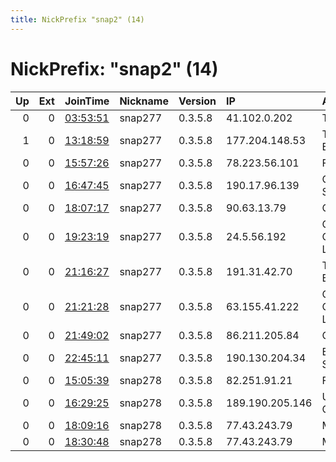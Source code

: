```yaml
---
title: NickPrefix "snap2" (14)
---
```


# NickPrefix: "snap2" (14)

|   Up |   Ext | JoinTime                                                                                            | Nickname   | Version   | IP              | AS                                | CC   |   ORp |   Dirp | OS    | Contact                         |   eFamMembers |
|-----:|------:|:----------------------------------------------------------------------------------------------------|:-----------|:----------|:----------------|:----------------------------------|:-----|------:|-------:|:------|:--------------------------------|--------------:|
|    0 |     0 | [03:53:51](https://metrics.torproject.org/rs.html#details/AF7B88D49644930C9C2F5DDD4D0F04A8F9A2AB1A) | snap277    | 0.3.5.8   | 41.102.0.202    | Telecom Algeria                   | dz   | 41353 |      0 | Linux | None                            |             1 |
|    1 |     0 | [13:18:59](https://metrics.torproject.org/rs.html#details/A30A873F8498F2FB709ACDE08184C88155DBADB5) | snap277    | 0.3.5.8   | 177.204.148.53  | TELEFu00D4NICA BRASIL S.A         | br   | 40893 |      0 | Linux | None                            |             1 |
|    0 |     0 | [15:57:26](https://metrics.torproject.org/rs.html#details/D90F70A90EFA01C04F8583AB12A0E777C26BE74F) | snap277    | 0.3.5.8   | 78.223.56.101   | Free SAS                          | fr   | 39535 |      0 | Linux | None                            |             1 |
|    0 |     0 | [16:47:45](https://metrics.torproject.org/rs.html#details/58B1D9625007116DFA519435669AFF5FF094D2BF) | snap277    | 0.3.5.8   | 190.17.96.139   | CABLEVISION S.A.                  | ar   | 43499 |      0 | Linux | None                            |             1 |
|    0 |     0 | [18:07:17](https://metrics.torproject.org/rs.html#details/F677B770E37FE2FE39FE91A72C66DDC055D2757A) | snap277    | 0.3.5.8   | 90.63.13.79     | Orange                            | fr   |  9001 |      0 | Linux | valentin.savreux@protonmail.com |             1 |
|    0 |     0 | [19:23:19](https://metrics.torproject.org/rs.html#details/DB697BEF83CBCD9012F5D6E6EF679C73B20186A5) | snap277    | 0.3.5.8   | 24.5.56.192     | Comcast Cable Communications, LLC | us   | 43019 |      0 | Linux | None                            |             1 |
|    0 |     0 | [21:16:27](https://metrics.torproject.org/rs.html#details/1BB989994FE31B72F49F23164868CB61C1D7A979) | snap277    | 0.3.5.8   | 191.31.42.70    | TELEFu00D4NICA BRASIL S.A         | br   | 40341 |      0 | Linux | None                            |             1 |
|    0 |     0 | [21:21:28](https://metrics.torproject.org/rs.html#details/D9115709FDF5D14BB771859F066A9F71BA905979) | snap277    | 0.3.5.8   | 63.155.41.222   | CenturyLink Communications, LLC   | us   | 38855 |      0 | Linux | None                            |             1 |
|    0 |     0 | [21:49:02](https://metrics.torproject.org/rs.html#details/A1D561483ECCF73D286B857A497B223263FC5248) | snap277    | 0.3.5.8   | 86.211.205.84   | Orange                            | fr   | 42715 |      0 | Linux | None                            |             1 |
|    0 |     0 | [22:45:11](https://metrics.torproject.org/rs.html#details/2E8F81125E7BF630F3B080890C6B236C2B05C617) | snap277    | 0.3.5.8   | 190.130.204.34  | Ecuadortelecom S.A.               | ec   | 35211 |      0 | Linux | None                            |             1 |
|    0 |     0 | [15:05:39](https://metrics.torproject.org/rs.html#details/A501DE20F6ADB876FB530160FECFF30F91E2B9F4) | snap278    | 0.3.5.8   | 82.251.91.21    | Free SAS                          | fr   | 35953 |      0 | Linux | None                            |             1 |
|    0 |     0 | [16:29:25](https://metrics.torproject.org/rs.html#details/EDDAD7B214E48D1080D0BAF86C1AF2C5E186203C) | snap278    | 0.3.5.8   | 189.190.205.146 | Uninet S.A. de C.V.               | mx   | 40951 |      0 | Linux | None                            |             1 |
|    0 |     0 | [18:09:16](https://metrics.torproject.org/rs.html#details/B259C394EF932131A47B56058F3AC55A05D8534A) | snap278    | 0.3.5.8   | 77.43.243.79    | MTS PJSC                          | ru   | 34797 |      0 | Linux | None                            |             1 |
|    0 |     0 | [18:30:48](https://metrics.torproject.org/rs.html#details/1F4559CFA62870ABEB8210BC295F80FFBB06849B) | snap278    | 0.3.5.8   | 77.43.243.79    | MTS PJSC                          | ru   | 39659 |      0 | Linux | None                            |             1 |
